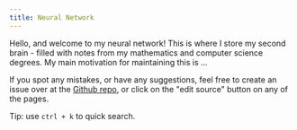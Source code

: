 ```yaml
---
title: Neural Network
---
```


Hello, and welcome to my neural network! This is where I store my second brain - filled with notes from my mathematics and computer science degrees. My main motivation for maintaining this is ...

If you spot any mistakes, or have any suggestions, feel free to create an issue over at the [Github repo](https://github.com/LimaoC/neural-network), or click on the "edit source" button on any of the pages.

Tip: use `ctrl + k` to quick search.
